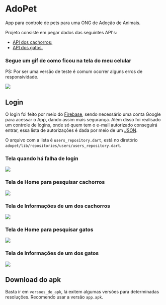 # AdoPet
App para controle de pets para uma ONG de Adoção de Animais.

Projeto consiste em pegar dados das seguintes API's:
 - [API dos cachorros;](https://www.thedogapi.com/)
 - [API dos gatos.](https://thecatapi.com/)


### Segue um gif de como ficou na tela do meu celular
PS: Por ser uma versão de teste é comum ocorrer alguns erros de responsividade.

<img src='assets/gifs/animation.gif'/>


## Login

O login foi feito por meio do [Firebase](https://firebase.google.com/), sendo necessário uma conta Google para acessar o App, dando assim mais segurança.
Além disso foi realisado um controle de logins, onde só quem tem o e-mail autorizado conseguirá entrar, essa lista de autorizações é dada por meio de um [JSON](https://www.json.org/json-en.html). 

O arquivo com a lista é `users_repository.dart`, está no diretório ```adopet/lib/repositories/users/users_repository.dart```.

### Tela quando há falha de login
<img src='assets/images_GitHub/login_faled.png'/>

### Tela de Home para pesquisar cachorros
<img src='assets/images_GitHub/home_dog.png'/>

### Tela de Informações de um dos cachorros
<img src='assets/images_GitHub/perfil_dog.png'/>

### Tela de Home para pesquisar gatos
<img src='assets/images_GitHub/home_cat.png'/>

### Tela de Informações de um dos gatos
<img src='assets/images_GitHub/perfil_cat.png'/>


## Download do apk

Basta ir em `versoes_de_apk`, lá exitem algumas versões para determinadas resoluções. Recomendo usar a versão `app.apk`.


